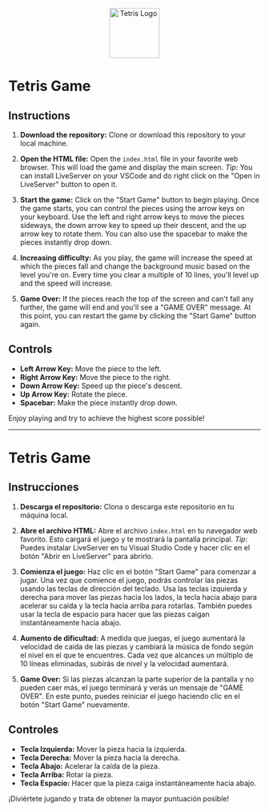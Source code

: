 <p align="center">
  <img src="https://www.svgrepo.com/show/283953/tetris.svg" alt="Tetris Logo" width="100" height="100" style="margin: auto;">
</p>

# Tetris Game

## Instructions

1. **Download the repository:** Clone or download this repository to your local machine.

2. **Open the HTML file:** Open the `index.html` file in your favorite web browser. This will load the game and display the main screen. _Tip_: You can install LiveServer on your VSCode and do right click on the "Open in LiveServer" button to open it.

3. **Start the game:** Click on the "Start Game" button to begin playing. Once the game starts, you can control the pieces using the arrow keys on your keyboard. Use the left and right arrow keys to move the pieces sideways, the down arrow key to speed up their descent, and the up arrow key to rotate them. You can also use the spacebar to make the pieces instantly drop down.

4. **Increasing difficulty:** As you play, the game will increase the speed at which the pieces fall and change the background music based on the level you're on. Every time you clear a multiple of 10 lines, you'll level up and the speed will increase.

5. **Game Over:** If the pieces reach the top of the screen and can't fall any further, the game will end and you'll see a "GAME OVER" message. At this point, you can restart the game by clicking the "Start Game" button again.

## Controls

- **Left Arrow Key:** Move the piece to the left.
- **Right Arrow Key:** Move the piece to the right.
- **Down Arrow Key:** Speed up the piece's descent.
- **Up Arrow Key:** Rotate the piece.
- **Spacebar:** Make the piece instantly drop down.

Enjoy playing and try to achieve the highest score possible!

---

# Tetris Game

## Instrucciones

1. **Descarga el repositorio:** Clona o descarga este repositorio en tu máquina local.

2. **Abre el archivo HTML:** Abre el archivo `index.html` en tu navegador web favorito. Esto cargará el juego y te mostrará la pantalla principal. _Tip_: Puedes instalar LiveServer en tu Visual Studio Code y hacer clic en el botón "Abrir en LiveServer" para abrirlo.

3. **Comienza el juego:** Haz clic en el botón "Start Game" para comenzar a jugar. Una vez que comience el juego, podrás controlar las piezas usando las teclas de dirección del teclado. Usa las teclas izquierda y derecha para mover las piezas hacia los lados, la tecla hacia abajo para acelerar su caída y la tecla hacia arriba para rotarlas. También puedes usar la tecla de espacio para hacer que las piezas caigan instantáneamente hacia abajo.

4. **Aumento de dificultad:** A medida que juegas, el juego aumentará la velocidad de caída de las piezas y cambiará la música de fondo según el nivel en el que te encuentres. Cada vez que alcances un múltiplo de 10 líneas eliminadas, subirás de nivel y la velocidad aumentará.

5. **Game Over:** Si las piezas alcanzan la parte superior de la pantalla y no pueden caer más, el juego terminará y verás un mensaje de "GAME OVER". En este punto, puedes reiniciar el juego haciendo clic en el botón "Start Game" nuevamente.

## Controles

- **Tecla Izquierda:** Mover la pieza hacia la izquierda.
- **Tecla Derecha:** Mover la pieza hacia la derecha.
- **Tecla Abajo:** Acelerar la caída de la pieza.
- **Tecla Arriba:** Rotar la pieza.
- **Tecla Espacio:** Hacer que la pieza caiga instantáneamente hacia abajo.

¡Diviértete jugando y trata de obtener la mayor puntuación posible!
